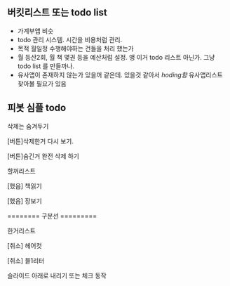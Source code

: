 ## 버킷리스트 또는 todo list
- 가계부앱 비슷
- todo 관리 시스템. 시간을 비용처럼 관리. 
- 목적 월일정 수행해야하는 건들을 처리 했는가
- 월 등산2회, 월 책 몇권 등을 예산처럼 설정. 앵 이거 todo 리스트 아닌가. 그냥 todo list 를 만들까나. 
- 유사앱이 존재하지 않는가 있을꺼 같은데. 있을것 같아서 *hoding함*  유사앱리스트 찾아볼 필요가 있음

## 피봇 심플 todo
삭제는 숨겨두기

[버튼]삭제한거 다시 보기.

[버튼]숨긴거 완전 삭제 하기

할꺼리스트

[했음] 책읽기

[했음] 장보기

========  구분선  =========

한거리스트

[취소] 헤어컷

[취소] 믈1리터


슬라이드 아래로 내리기 또는 체크 동작